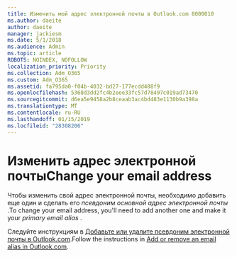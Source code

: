 ```yaml
---
title: Изменить мой адрес электронной почты в Outlook.com 8000010
ms.author: daeite
author: daeite
manager: jackiesm
ms.date: 5/1/2018
ms.audience: Admin
ms.topic: article
ROBOTS: NOINDEX, NOFOLLOW
localization_priority: Priority
ms.collection: Adm_O365
ms.custom: Adm_O365
ms.assetid: fa795da0-f04b-4032-bd27-177ecdd488f9
ms.openlocfilehash: 5368d3dd2fc4b2eee33fc57d78497c019ad73470
ms.sourcegitcommit: d6ea5e9458a2b8ceaab3ac4bd483e1130b9a398a
ms.translationtype: MT
ms.contentlocale: ru-RU
ms.lasthandoff: 01/15/2019
ms.locfileid: "28308206"
---
```

# <a name="change-your-email-address"></a><span data-ttu-id="f15dc-102">Изменить адрес электронной почты</span><span class="sxs-lookup"><span data-stu-id="f15dc-102">Change your email address</span></span>

<span data-ttu-id="f15dc-103">Чтобы изменить свой адрес электронной почты, необходимо добавить еще один и сделать его *псевдоним основной адрес электронной почты* .</span><span class="sxs-lookup"><span data-stu-id="f15dc-103">To change your email address, you'll need to add another one and make it your  *primary email alias*  .</span></span> 
  
<span data-ttu-id="f15dc-104">Следуйте инструкциям в [Добавьте или удалите псевдоним электронной почты в Outlook.com](https://go.microsoft.com/fwlink/p/?linkid=873115).</span><span class="sxs-lookup"><span data-stu-id="f15dc-104">Follow the instructions in [Add or remove an email alias in Outlook.com](https://go.microsoft.com/fwlink/p/?linkid=873115).</span></span>
  

